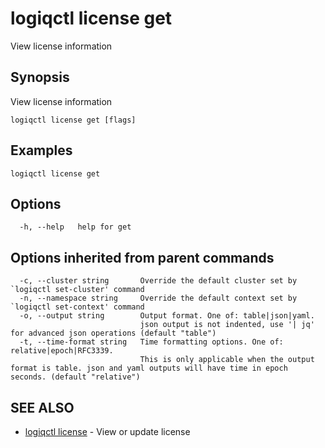 # logiqctl license get

View license information

## Synopsis

View license information

```text
logiqctl license get [flags]
```

## Examples

```text
logiqctl license get
```

## Options

```text
  -h, --help   help for get
```

## Options inherited from parent commands

```text
  -c, --cluster string       Override the default cluster set by `logiqctl set-cluster' command
  -n, --namespace string     Override the default context set by `logiqctl set-context' command
  -o, --output string        Output format. One of: table|json|yaml. 
                             json output is not indented, use '| jq' for advanced json operations (default "table")
  -t, --time-format string   Time formatting options. One of: relative|epoch|RFC3339. 
                             This is only applicable when the output format is table. json and yaml outputs will have time in epoch seconds. (default "relative")
```

## SEE ALSO

* [logiqctl license](logiqctl_license.md)     - View or update license

